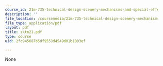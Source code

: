 ```yaml
---
course_id: 21m-735-technical-design-scenery-mechanisms-and-special-effects-spring-2004
description: ''
file_location: /coursemedia/21m-735-technical-design-scenery-mechanisms-and-special-effects-spring-2004/2fc945887b5df9558d4549d01b1093ef_sktn21.pdf
file_type: application/pdf
layout: pdf
title: sktn21.pdf
type: course
uid: 2fc945887b5df9558d4549d01b1093ef

---
```

None